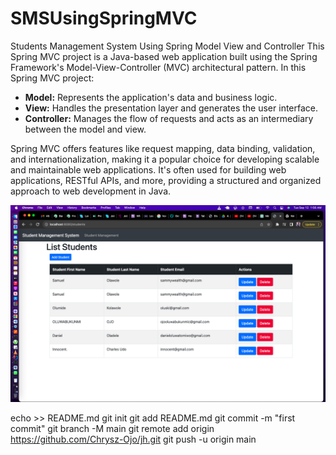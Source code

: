 # SMSUsingSpringMVC
Students Management System Using Spring Model View and Controller
This Spring MVC project is a Java-based web application built using the Spring Framework's Model-View-Controller (MVC) architectural pattern. In this Spring MVC project:

- **Model:** Represents the application's data and business logic.
- **View:** Handles the presentation layer and generates the user interface.
- **Controller:** Manages the flow of requests and acts as an intermediary between the model and view.

Spring MVC offers features like request mapping, data binding, validation, and internationalization, making it a popular choice for developing scalable and maintainable web applications. It's often used for building web applications, RESTful APIs, and more, providing a structured and organized approach to web development in Java.

<img src="https://github.com/Chrysz-Ojo/SMSUsingSpringMVC/blob/main/SMSUsingSpringMVC/Screen%20Shot%202023-09-12%20at%201.56.06%20AM.png"/>


echo >> README.md
git init
git add README.md
git commit -m "first commit"
git branch -M main
git remote add origin https://github.com/Chrysz-Ojo/jh.git
git push -u origin main
